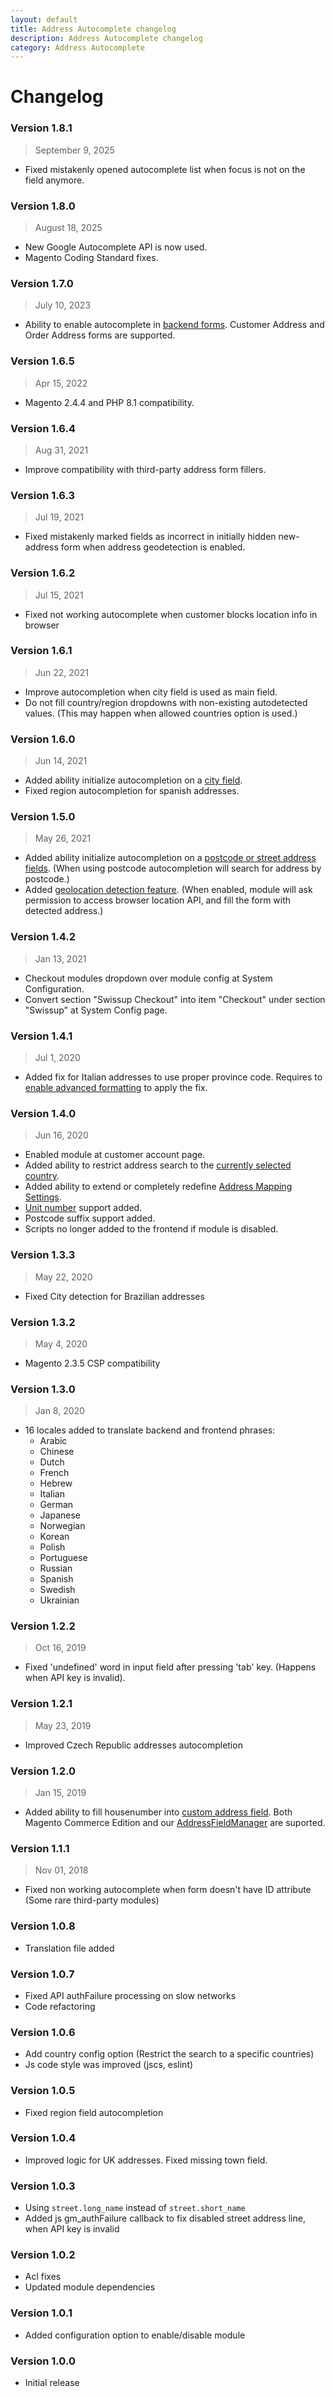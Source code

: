 ```yaml
---
layout: default
title: Address Autocomplete changelog
description: Address Autocomplete changelog
category: Address Autocomplete
---
```


# Changelog

### Version 1.8.1

> September 9, 2025

 -  Fixed mistakenly opened autocomplete list when focus is not on the field anymore.

### Version 1.8.0

> August 18, 2025

 -  New Google Autocomplete API is now used.
 -  Magento Coding Standard fixes.

### Version 1.7.0

> July 10, 2023

 -  Ability to enable autocomplete in [backend forms](/m2/extensions/address-autocomplete/configuration/#general-settings).
    Customer Address and Order Address forms are supported.

### Version 1.6.5

> Apr 15, 2022

 -  Magento 2.4.4 and PHP 8.1 compatibility.

### Version 1.6.4

> Aug 31, 2021

 -  Improve compatibility with third-party address form fillers.

### Version 1.6.3

> Jul 19, 2021

 -  Fixed mistakenly marked fields as incorrect in initially hidden new-address form
    when address geodetection is enabled.

### Version 1.6.2

> Jul 15, 2021

 -  Fixed not working autocomplete when customer blocks location info in browser

### Version 1.6.1

> Jun 22, 2021

 -  Improve autocompletion when city field is used as main field.
 -  Do not fill country/region dropdowns with non-existing autodetected values.
    (This may happen when allowed countries option is used.)

### Version 1.6.0

> Jun 14, 2021

 -  Added ability initialize autocompletion on a
    [city field](/m2/extensions/address-autocomplete/configuration/#general-settings).
 -  Fixed region autocompletion for spanish addresses.

### Version 1.5.0

> May 26, 2021

 -  Added ability initialize autocompletion on a
    [postcode or street address fields](/m2/extensions/address-autocomplete/configuration/#general-settings).
    (When using postcode autocompletion will search for address by postcode.)
 -  Added [geolocation detection feature](/m2/extensions/address-autocomplete/configuration/#general-settings).
    (When enabled, module will ask permission to access browser location API, and fill the form with detected address.)

### Version 1.4.2

> Jan 13, 2021

  - Checkout modules dropdown over module config at System Configuration.
  - Convert section "Swissup Checkout" into item "Checkout" under section "Swissup" at System Config page.

### Version 1.4.1

> Jul 1, 2020

 -  Added fix for Italian addresses to use proper province code.
    Requires to [enable advanced formatting](/m2/extensions/address-autocomplete/configuration/#advanced-formatting)
    to apply the fix.

### Version 1.4.0

> Jun 16, 2020

 -  Enabled module at customer account page.
 -  Added ability to restrict address search to the
    [currently selected country](../configuration/#address-search-restrictions).
 -  Added ability to extend or completely redefine
    [Address Mapping Settings](../configuration/#advanced-formatting).
 -  [Unit number](../configuration/#address-formatting) support added.
 -  Postcode suffix support added.
 -  Scripts no longer added to the frontend if module is disabled.

### Version 1.3.3

> May 22, 2020

 -  Fixed City detection for Brazilian addresses

### Version 1.3.2

> May 4, 2020

 -  Magento 2.3.5 CSP compatibility

### Version 1.3.0

> Jan 8, 2020

 -  16 locales added to translate backend and frontend phrases:
    - Arabic
    - Chinese
    - Dutch
    - French
    - Hebrew
    - Italian
    - German
    - Japanese
    - Norwegian
    - Korean
    - Polish
    - Portuguese
    - Russian
    - Spanish
    - Swedish
    - Ukrainian

### Version 1.2.2

> Oct 16, 2019

 -  Fixed 'undefined' word in input field after pressing 'tab' key. (Happens
    when API key is invalid).

### Version 1.2.1

> May 23, 2019

 -  Improved Czech Republic addresses autocompletion

### Version 1.2.0

> Jan 15, 2019

 -  Added ability to fill housenumber into [custom address field](/m2/extensions/address-autocomplete/configuration/).
    Both Magento Commerce Edition and our [AddressFieldManager](/m2/extensions/address-field-manager/)
    are suported.

### Version 1.1.1

> Nov 01, 2018

 -  Fixed non working autocomplete when form doesn't have ID attribute
    (Some rare third-party modules)

### Version 1.0.8

 -  Translation file added

### Version 1.0.7

 -  Fixed API authFailure processing on slow networks
 -  Code refactoring

### Version 1.0.6

 -  Add country config option (Restrict the search to a specific countries)
 -  Js code style was improved (jscs, eslint)

### Version 1.0.5

 -  Fixed region field autocompletion

### Version 1.0.4

 -  Improved logic for UK addresses. Fixed missing town field.

### Version 1.0.3

 -  Using `street.long_name` instead of `street.short_name`
 -  Added js gm_authFailure callback to fix disabled street address line,
    when API key is invalid

### Version 1.0.2

 -  Acl fixes
 -  Updated module dependencies

### Version 1.0.1

 -  Added configuration option to enable/disable module

### Version 1.0.0

 -  Initial release
